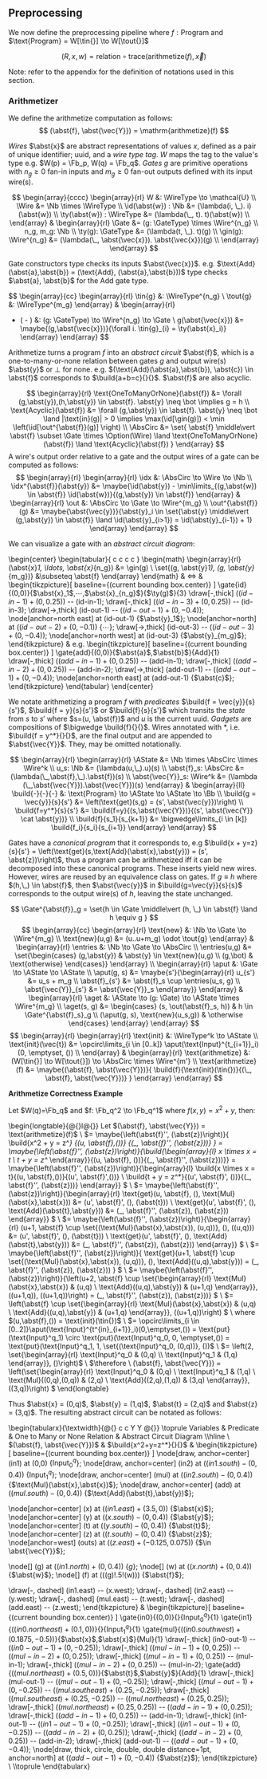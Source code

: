 ## Preprocessing

We now define the preprocessing pipeline where $f : \text{Program}$ and $\text{Program} = W[\tin{}] \to W[\tout{}]$

$$
(R,x,w) = \mathrm{relation} \circ \mathrm{trace}(\mathrm{arithmetize}(f), \vec{x})
$$

Note: refer to the appendix for the definition of notations used in this section.

### Arithmetizer

We define the arithmetize computation as follows:
$$
(\abst{f}, \abst{\vec{Y}}) = \mathrm{arithmetize}(f)
$$

*Wires* $\abst{x}$ are abstract representations of values $x$, defined as a pair of unique identifier; uuid, and a *wire type tag*. $W$ maps the tag to the value's type e.g. $W(p) = \Fb_p, W(q) = \Fb_q$. *Gates* $g$ are primitive operations with $n_g \geq 0$ fan-in inputs and $m_g \geq 0$ fan-out outputs defined with its input wire(s).

$$
\begin{array}{cccc}
\begin{array}{rl}
W &: \WireType \to \mathcal{U} \\
\Wire &= \Nb \times \WireType \\
\id(\abst{w}) : \Nb &= (\lambda(i, \_). i)(\abst{w}) \\
\ty(\abst{w}) : \WireType &= (\lambda(\_, t). t)(\abst{w}) \\
\end{array} &
\begin{array}{rl}
\Gate &= (g: \GateType) \times \Wire^{n_g} \\
n_g, m_g: \Nb \\
\ty(g): \GateType &= (\lambda(t, \_). t)(g) \\
\gin(g): \Wire^{n_g} &= (\lambda(\_, \abst{\vec{x}}). \abst{\vec{x}})(g) \\
\end{array}
\end{array}
$$

Gate constructors type checks its inputs $\abst{\vec{x}}$. e.g. $\text{Add}(\abst{a},\abst{b}) = (\text{Add}, (\abst{a},\abst{b}))$ type checks $\abst{a}, \abst{b}$ for the $\text{Add}$ gate type.

$$
\begin{array}{cc}
\begin{array}{rl}
\tin{g} &: \WireType^{n_g} \\
\tout{g} &: \WireType^{m_g}
\end{array}
&
\begin{array}{rl}
- ( - ) &: (g: \GateType) \to \Wire^{n_g} \to \Gate \\
g(\abst{\vec{x}}) &= \maybe{(g,\abst{\vec{x}})}{\forall i. \tin{g}_{i} = \ty(\abst{x}_i)}
\end{array}
\end{array}
$$

Arithmetize turns a program $f$ into an *abstract circuit* $\abst{f}$, which is a one-to-many-or-none relation between gates $g$ and output wire(s) $\abst{y}$ or $\bot$ for none. e.g. $(\text{Add}(\abst{a},\abst{b}), \abst{c}) \in \abst{f}$ corresponds to $\build{a+b=c}{}{}$. $\abst{f}$ are also acyclic.

$$
\begin{array}{rl}
\text{OneToManyOrNone}(\abst{f}) &= \forall (g,\abst{y}),(h,\abst{y}) \in \abst{f}. \abst{y} \neq \bot \implies g = h \\
\text{Acyclic}(\abst{f}) &= \forall (g,\abst{y}) \in \abst{f}. \abst{y} \neq \bot \land |\text{in}(g)| > 0 \implies \max(\id[\gin(g)]) < \min \left(\id[\out^{\abst{f}}(g)] \right) \\
\AbsCirc &= \set{
  \abst{f} \middle\vert
  \abst{f} \subset \Gate \times \Option(\Wire) \land
  \text{OneToManyOrNone}(\abst{f}) \land
  \text{Acyclic}(\abst{f})
}
\end{array}
$$
A wire's output order relative to a gate and the output wires of a gate can be computed as follows:
$$
\begin{array}{rl}
\begin{array}{rl}
\idx &: \AbsCirc \to \Wire \to \Nb \\
\idx^{\abst{f}}(\abst{y}) &= \maybe{\id(\abst{y}) - \min\limits_{(g,\abst{w}) \in \abst{f}} \id(\abst{w})}{(g,\abst{y}) \in \abst{f}}
\end{array}
&
\begin{array}{rl}
\out &: \AbsCirc \to \Gate \to \Wire^{m_g} \\
\out^{\abst{f}}(g) &= \maybe{\abst{\vec{y}}}{\abst{y}_i \in \set{\abst{y} \middle\vert (g,\abst{y}) \in \abst{f}} \land \id(\abst{y}_{i>1}) = \id(\abst{y}_{i-1}) + 1}
\end{array}
\end{array}
$$

We can visualize a gate with an *abstract circuit diagram*:

\begin{center}
\begin{tabular}{ c c c c }
\begin{math}
\begin{array}{rl}
(\abst{x}_1, \ldots, \abst{x}_{n_g}) &= \gin(g) \\
\set{(g, \abst{y}_1), (g, \abst{y}_{m_g})} &\subseteq \abst{f}
\end{array}
\end{math}
&
$\Longleftrightarrow$
&
\begin{tikzpicture}[
  baseline={(current bounding box.center)}
]
\gate{id}{(0,0)}{$\abst{x}_1$,$\cdots$,$\abst{x}_{n_g}$}{$\ty(g)$}{3}
\draw[-,thick] ($(id-in-1)+(0,0.25)$) -- (id-in-1);
\draw[-,thick] ($(id-in-3)+(0,0.25)$) -- (id-in-3);
\draw[->,thick] (id-out-1) -- ($(id-out-1)+(0,-0.4)$);
\node[anchor=north east] at (id-out-1) {$\abst{y}_1$};
\node[anchor=north] at ($(id-out-2)+(0,-0.1)$) {$\cdots$};
\draw[->,thick] (id-out-3) -- ($(id-out-3)+(0,-0.4)$);
\node[anchor=north west] at (id-out-3) {$\abst{y}_{m_g}$};
\end{tikzpicture}
&
e.g.
\begin{tikzpicture}[
  baseline={(current bounding box.center)}
]
\gate{add}{(0,0)}{$\abst{a}$,$\abst{b}$}{$\text{Add}$}{1}
\draw[-,thick] ($(add-in-1)+(0,0.25)$) -- (add-in-1);
\draw[-,thick] ($(add-in-2)+(0,0.25)$) -- (add-in-2);
\draw[->,thick] (add-out-1) -- ($(add-out-1)+(0,-0.4)$);
\node[anchor=north east] at (add-out-1) {$\abst{c}$};
\end{tikzpicture}
\end{tabular}
\end{center}

We notate arithmetizing a program $f$ with *predicates* $\build{f = \vec{y}}{s}{s'}$, $\build{f = y}{s}{s'}$ or $\build{f}{s}{s'}$ which transits the *state* from $s$ to $s'$ where $s=(u, \abst{f})$ and $u$ is the current uuid. *Gadgets* are compositions of $\bigwedge \build{f}{}{}$. Wires annotated with $*$, i.e. $\build{f = y^*}{}{}$, are the final output and are appended to $\abst{\vec{Y}}$. They, may be omitted notationally.

$$
\begin{array}{rl}
\begin{array}{rl}
\AState &= \Nb \times \AbsCirc \times \Wire^k \\
u_s: \Nb &= (\lambda(u,\_).u)(s) \\
\abst{f}_s: \AbsCirc &= (\lambda(\_,\abst{f},\_).\abst{f})(s) \\
\abst{\vec{Y}}_s: \Wire^k &= (\lambda (\_,\abst{\vec{Y}}).\abst{\vec{Y}})(s)
\end{array}
&
\begin{array}{ll}
\build{-}{-}{-} &: \text{Program} \to \AState \to \AState \to \Bb \\
\build{g = \vec{y}}{s}{s'}
&= \left(\text{get}(s,g) = (s', \abst{\vec{y}})\right) \\
\build{f=y^*}{s}{s'}
&= \build{f=y}{(s,\abst{\vec{Y}})}{(s', \abst{\vec{Y}} \cat \abst{y})} \\
\build{f}{s_1}{s_{k+1}}
&= \bigwedge\limits_{i \in [k]} \build{f_i}{s_i}{s_{i+1}}
\end{array}
\end{array}
$$

Gates have a *canonical program* that it corresponds to, e.g $\build{x + y=z}{s}{s'} = \left(\text{get}(s,\text{Add}(\abst{x},\abst{y})) = (s', \abst{z})\right)$, thus a program can be arithmetized iff it can be decomposed into these canonical programs. These inserts yield new wires. However, wires are reused by an equivalence class on gates. If $g \equiv h$ where $(h,\_) \in \abst{f}$, then $\abst{\vec{y}}$ in $\build{g=\vec{y}}{s}{s}$ corresponds to the output wire(s) of $h$, leaving the state unchanged.

$$
\Gate^{\abst{f}}_g = \set{h \in \Gate \middle\vert
  (h, \_) \in \abst{f} \land h \equiv g
}
$$
$$
\begin{array}{cc}
\begin{array}{rl}
\text{new} &: \Nb \to \Gate \to \Wire^{m_g} \\
\text{new}(u,g) &= (u..u+m_g) \odot \tout{g}
\end{array} &
\begin{array}{rl}
\entries  &: \Nb \to \Gate \to \AbsCirc \\
\entries(u,g) &= \set{\begin{cases}
  (g,\abst{y})
  & \abst{y} \in \text{new}(u,g) \\
  (g,\bot)
  & \text{otherwise}
\end{cases}}
\end{array} \\
\begin{array}{rl}
\aput &: \Gate \to \AState \to \AState \\
\aput(g, s) &= \maybe{s'}{\begin{array}{rl}
  u_{s'} &= u_s + m_g \\
  \abst{f}_{s'} &= \abst{f}_s \cup \entries(u_s, g) \\
  \abst{\vec{Y}}_{s'} &= \abst{\vec{Y}}_s
\end{array}}
\end{array} &
\begin{array}{rl}
\aget &: \AState \to (g: \Gate) \to \AState \times \Wire^{m_g} \\
\aget(s, g)
&= \begin{cases}
  (s, \out(\abst{f}_s, h)) & h \in \Gate^{\abst{f}_s}_g \\
  (\aput(g, s), \text{new}(u_s,g)) & \otherwise
\end{cases}
\end{array}
\end{array}
$$
$$
\begin{array}{rl}
\begin{array}{rl}
\text{init} &: \WireType^k \to \AState \\
\text{init}(\vec{t}) &= \opcirc\limits_{i \in [0..k]} \aput(\text{Input}^{t_{i+1}}_i) (0, \emptyset, ()) \\
\end{array} &
\begin{array}{rl}
\text{arithmetize} &: (W[\tin{}] \to W[\tout{}]) \to \AbsCirc \times \Wire^{m'} \\
\text{arithmetize}(f) &= \maybe{(\abst{f}, \abst{\vec{Y}})}{
  \build{f}{\text{init}(\tin{})}{(\_, \abst{f}, \abst{\vec{Y}})}
}
\end{array}
\end{array}
$$

**Arithmetize Correctness Example**

Let $W(q)=\Fb_q$ and $f: \Fb_q^2 \to \Fb_q^1$ where $f(x,y) = x^2 + y$, then:

\begin{longtable}{@{}l@{}}
Let $(\abst{f}, \abst{\vec{Y}}) = \text{arithmetize}(f)$
\\
$= \maybe{\left(\abst{f}'', (\abst{z})\right)}{
  \build{x^2 + y = z^*}
    {(u, \abst{f},())}
    {(\_, \abst{f}'', (\abst{z}))}
}
= \maybe{\left(\abst{f}'', (\abst{z})\right)}{\build{\begin{array}{l}
  x \times x = t \\
  t + y = z^*
\end{array}}{(u, \abst{f}, ())}{(\_, \abst{f}'', (\abst{z}))}}
= \maybe{\left(\abst{f}'', (\abst{z})\right)}{\begin{array}{l}
  \build{x \times x = t}{(u, \abst{f},())}{(u', \abst{f}',())} \\
  \build{t + y = z^*}{(u', \abst{f}', ())}{(\_, \abst{f}'', (\abst{z}))}
\end{array}}
$ \\
$= \maybe{\left(\abst{f}'', (\abst{z})\right)}{\begin{array}{rl}
  \text{get}(u, \abst{f}, (), \text{Mul}(\abst{x},\abst{x})) &= (u', \abst{f}', (), (\abst{t})) \\
  \text{get}(u', \abst{f}', (), \text{Add}(\abst{t},\abst{y})) &= (\_, \abst{f}'', (\abst{z}), (\abst{z}))
\end{array}}
$ \\
$= \maybe{\left(\abst{f}'', (\abst{z})\right)}{\begin{array}{rl}
  (u+1, \abst{f} \cup \set{(\text{Mul}(\abst{x},\abst{x}), (u,q))}, (), ((u,q))) &= (u', \abst{f}', (), (\abst{t})) \\
  \text{get}(u', \abst{f}', (), \text{Add}(\abst{t},\abst{y})) &= (\_, \abst{f}'', (\abst{z}), (\abst{z}))
\end{array}}
$ \\
$= \maybe{\left(\abst{f}'', (\abst{z})\right)}{
  \text{get}(u+1, \abst{f} \cup \set{(\text{Mul}(\abst{x},\abst{x}), (u,q))}, (), \text{Add}((u,q),\abst{y})) = (\_, \abst{f}'', (\abst{z}), (\abst{z}))
}
$ \\
$= \maybe{\left(\abst{f}'', (\abst{z})\right)}{\left(u+2, \abst{f} \cup \set{\begin{array}{rl}
    \text{Mul}(\abst{x},\abst{x}) & (u,q) \\
    \text{Add}((u,q),\abst{y}) & (u+1,q)
  \end{array}}, ((u+1,q)), ((u+1,q))\right) = (\_, \abst{f}'', (\abst{z}), (\abst{z}))}
$ \\
$= \left(\abst{f} \cup \set{\begin{array}{rl}
    \text{Mul}(\abst{x},\abst{x}) & (u,q) \\
    \text{Add}((u,q),\abst{y}) & (u+1,q)
  \end{array}}, ((u+1,q))\right)
$ \\
where $(u,\abst{f},()) = \text{init}(\tin{})$
\\ 
$= \opcirc\limits_{i \in [0..2]}\aput(\text{Input}^{t^{in}_{i+1}}_i)(0,\emptyset,())
= \text{put}(\text{Input}^q_1) \circ \text{put}(\text{Input}^q_0, 0, \emptyset,())
= \text{put}(\text{Input}^q_1, 1, \set{(\text{Input}^q_0, (0,q))}, ())$
\\
$= \left(2, \set{\begin{array}{rl}
  \text{Input}^q_0 & (0,q) \\
  \text{Input}^q_1 & (1,q)
\end{array}}, ()\right)$
\\
$\therefore \ (\abst{f}, \abst{\vec{Y}}) = \left(\set{\begin{array}{rl}
  \text{Input}^q_0 & (0,q) \\
  \text{Input}^q_1 & (1,q) \\
  \text{Mul}((0,q),(0,q)) & (2,q) \\
  \text{Add}((2,q),(1,q)) & (3,q)
\end{array}}, ((3,q))\right)
$
\end{longtable}

Thus $\abst{x} = (0,q)$, $\abst{y} = (1,q)$, $\abst{t} = (2,q)$ and $\abst{z} = (3,q)$. The resulting abstract circuit can be notated as follows:

\begin{tabularx}{\textwidth}{@{} c c Y Y @{}}
\toprule
Variables & Predicate & One to Many or None Relation & Abstract Circuit Diagram
\\\hline \\
$(\abst{f}, \abst{\vec{Y}})$ &
$\build{x^2+y=z^*}{}{}$ & 
\begin{tikzpicture}[
  baseline={(current bounding box.center)}
]
\node[draw, anchor=center] (in1) at (0,0) {$\text{Input}^q_0$};
\node[draw, anchor=center] (in2) at ($(in1.south)-(0,0.4)$) {$\text{Input}^q_1$};
\node[draw, anchor=center] (mul) at ($(in2.south)-(0,0.4)$) {$\text{Mul}(\abst{x},\abst{x})$};
\node[draw, anchor=center] (add) at ($(mul.south)-(0,0.4)$) {$\text{Add}(\abst{t},\abst{y})$};

\node[anchor=center] (x) at ($(in1.east)+(3.5,0)$) {$\abst{x}$};
\node[anchor=center] (y) at ($(x.south)-(0,0.4)$) {$\abst{y}$};
\node[anchor=center] (t) at ($(y.south)-(0,0.4)$) {$\abst{t}$};
\node[anchor=center] (z) at ($(t.south)-(0,0.4)$) {$\abst{z}$};
\node[anchor=west] (outs) at ($(z.east)+(-0.125,0.075)$) {$\in \abst{\vec{Y}}$};

\node[] (g) at ($(in1.north)+(0,0.4)$) {$g$};
\node[] (w) at ($(x.north)+(0,0.4)$) {$\abst{w}$};
\node[] (f) at ($($(g)!.5!(w)$)$) {$\abst{f}$};

\draw[-, dashed] (in1.east) -- (x.west);
\draw[-, dashed] (in2.east) -- (y.west);
\draw[-, dashed] (mul.east) -- (t.west);
\draw[-, dashed] (add.east) -- (z.west);
\end{tikzpicture}
&
\begin{tikzpicture}[
  baseline={(current bounding box.center)}
]
\gate{in0}{(0,0)}{}{$\text{Input}^q_0$}{1}
\gate{in1}{($(in0.north east)+(0.1,0)$)}{}{$\text{Input}^q_1$}{1}
\gate{mul}{($(in0.south west)+(0.1875,-0.5)$)}{$\abst{x}$,$\abst{x}$}{$\text{Mul}$}{1}
\draw[-,thick] (in0-out-1) -- ($(in0-out-1)+(0,-0.25)$);
\draw[-,thick] ($(mul-in-1)+(0,0.25)$) -- ($(mul-in-2)+(0,0.25)$);
\draw[-,thick] ($(mul-in-1)+(0,0.25)$) -- (mul-in-1);
\draw[-,thick] ($(mul-in-2)+(0,0.25)$) -- (mul-in-2);
\gate{add}{($(mul.north east)+(0.5,0)$)}{$\abst{t}$,$\abst{y}$}{$\text{Add}$}{1}
\draw[-,thick] (mul-out-1) -- ($(mul-out-1)+(0,-0.25)$);
\draw[-,thick] ($(mul-out-1)+(0,-0.25)$) -- ($(mul.south east)+(0.25,-0.25)$);
\draw[-,thick] ($(mul.south east)+(0.25,-0.25)$) -- ($(mul.north east)+(0.25,0.25)$);
\draw[-,thick] ($(mul.north east)+(0.25,0.25)$) -- ($(add-in-1)+(0,0.25)$);
\draw[-,thick] ($(add-in-1)+(0,0.25)$) -- (add-in-1);
\draw[-,thick] (in1-out-1) -- ($(in1-out-1)+(0,-0.25)$);
\draw[-,thick] ($(in1-out-1)+(0,-0.25)$) -- ($(add-in-2)+(0,0.25)$);
\draw[-,thick] ($(add-in-2)+(0,0.25)$) -- (add-in-2);
\draw[-,thick] (add-out-1) -- ($(add-out-1)+(0,-0.4)$);
\node[draw, thick, circle, double, double distance=1pt, anchor=north] at ($(add-out-1)+(0,-0.4)$) {$\abst{z}$};
\end{tikzpicture}
\\
\\\toprule
\end{tabularx}